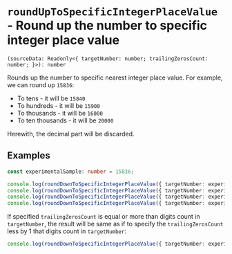 # `roundUpToSpecificIntegerPlaceValue` - Round up the number to specific integer place value

```
(sourceData: Readonly<{ targetNumber: number; trailingZerosCount: number; }>): number
```

Rounds up the number to specific nearest integer place value.
For example, we can round up `15836`:

* To tens - it will be `15840`
* To hundreds - it will be `15900`
* To thousands - it will be `16000`
* To ten thousands - it will be `20000`

Herewith, the decimal part will be discarded.


## Examples

```typescript
const experimentalSample: number = 15836;

console.log(roundDownToSpecificIntegerPlaceValue({ targetNumber: experimentalSample, trailingZerosCount: 1 })); // -> 15840
console.log(roundDownToSpecificIntegerPlaceValue({ targetNumber: experimentalSample, trailingZerosCount: 2 })); // -> 15900
console.log(roundDownToSpecificIntegerPlaceValue({ targetNumber: experimentalSample, trailingZerosCount: 3 })); // -> 16000
console.log(roundDownToSpecificIntegerPlaceValue({ targetNumber: experimentalSample, trailingZerosCount: 4 })); // -> 20000
```

If specified `trailingZerosCount` is equal or more than digits count in `targetNumber`, the result will be same as if
  to specify the `trailingZerosCount` less by 1 that digits count in `targetNumber`:

```typescript
console.log(roundDownToSpecificIntegerPlaceValue({ targetNumber: experimentalSample, trailingZerosCount: 5 })); // -> 20000
```
